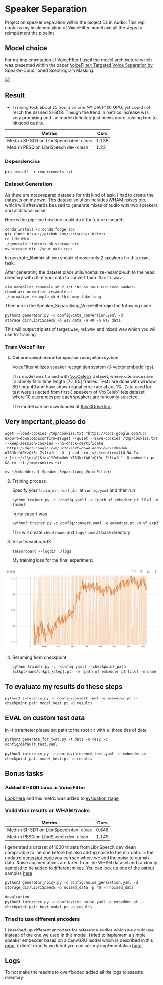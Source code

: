 # Speaker Separation
Project on speaker separation within the project DL in Audio. This rep contains my implementation of VoiceFilter model and all the steps to reimplement the pipeline
## Model choice

For my implementation of VoiceFilter I used the model architecture which was presented within the paper [VoiceFilter: Targeted Voice Separation by Speaker-Conditioned Spectrogram Masking](https://arxiv.org/abs/1810.04826).


![](./assets/voicefilter.png)


## Result

- Training took about 25 hours on one NVIDIA P100 GPU, yet could not reach the desired SI-SDR. Though the trend in metrics increase was very promising and the model definitely just needs more training time to hit good quality.

| Metrics             | Ours |
| ---------------------- | ----- |
| Median SI-SDR on LibriSpeech dev-clean     | 1.138 |
| Median PESQ on LibriSpeech dev-clean     |  1.22 |

### Dependencies

```
pip install -r requirements.txt
```

### Dataset Generation

As there are not prepared datasets for this kind of task, I had to create the datasets on my own. This dataset solution includes WHAM noises too, which will afterwards be used to generate mixes of audio with two speakers and additional noise.

Here is the pipeline how one could do it for future research.

```
conda install -c conda-forge sox
git clone https://github.com/JorisCos/LibriMix
cd LibriMix 
./generate_librimix.sh storage_dir
mv storage_dir ./your_main_repo
```
In generate_librimix.sh you should choose only 2 speakers for this exact task. 

After generating the dataset place utils/normalize-resample.sh to the head directory with all of your data to convert from .flac to .wav

```
vim normalize-resample.sh # set "N" as your CPU core number.
chmod a+x normalize-resample.sh
./normalize-resample.sh # this may take long
```

Then run in the Speaker_Separationg_VoiceFilter repo the following code

```
python3 generator.py -c config/data_convertion.yaml -d storage_dir/LibriSpeech -o wav_data -p 40 -n wav_data
```
This will output triplets of target.wav, ref.wav and mixed.wav which you will use for training


### Train VoiceFilter


1. Get pretrained model for speaker recognition system

    VoiceFilter utilizes speaker recognition system ([d-vector embeddings](https://google.github.io/speaker-id/publications/GE2E/)).

    This model was trained with [VoxCeleb2](http://www.robots.ox.ac.uk/~vgg/data/voxceleb/vox2.html) dataset,
    where utterances are randomly fit to time length [70, 90] frames.
    Tests are done with window 80 / hop 40 and have shown equal error rate about 1%.
    Data used for test were selected from first 8 speakers of [VoxCeleb1](http://www.robots.ox.ac.uk/~vgg/data/voxceleb/vox1.html) test dataset, where 10 utterances per each speakers are randomly selected.

    The model can be downloaded at [this GDrive link](https://drive.google.com/file/d/1YFmhmUok-W76JkrfA0fzQt3c-ZsfiwfL/view?usp=sharing).

## Very important, please do

```
wget --load-cookies /tmp/cookies.txt "https://docs.google.com/uc?export=download&confirm=$(wget --quiet --save-cookies /tmp/cookies.txt --keep-session-cookies --no-check-certificate 'https://docs.google.com/uc?export=download&id=1YFmhmUok-W76JkrfA0fzQt3c-ZsfiwfL' -O- | sed -rn 's/.*confirm=([0-9A-Za-z_]+).*/\1\n/p')&id=1YFmhmUok-W76JkrfA0fzQt3c-ZsfiwfL" -O embedder.pt && rm -rf /tmp/cookies.txt
```
```
mv ~/embedder.pt Speaker_Separationg_VoiceFilter/
```

2. Training process

     Specify your `train_dir`, `test_dir` at `config.yaml` and then run
    ```
    python trainer.py -c [config yaml] -e [path of embedder pt file] -m [name]
    ```

    In my case it was
    ```
    python3 trainer.py -c config/convert.yaml -e embedder.pt -m vf_exp3
    ```
    This will create `chkpt/name` and `logs/name` at base directory

3. View tensorboardX

    ```
    tensorboard --logdir ./logs
    ```
    
    My training loss for the final experiment:


![](./assets/sisya-loss.png)


4. Resuming from checkpoint

    ```
    python trainer.py -c [config yaml] --checkpoint_path [chkpt/name/chkpt_{step}.pt] -e [path of embedder pt file] -m name
    ```



## To evaluate my results do these steps



```
python3 inference.py -c config/convert.yaml -e embedder.pt --checkpoint_path model_best.pt -o results
```


## EVAL on custom test data

in -t parameter please set path to the root dir with all three dirs of data

```
python3 generate_for_test.py -t data -o res2 -c config/default_test.yaml

python3 inference.py -c config/inference_test.yaml -e embedder.pt --checkpoint_path model_best.pt -o results

```

## Bonus tasks

### Added SI-SDR Loss to VoiceFilter

[Look here](https://github.com/aizamaksutova/Speaker_Separationg_VoiceFilter/blob/main/utils/sisdr.py) and this metric was added to [evaluation stage](https://github.com/aizamaksutova/Speaker_Separationg_VoiceFilter/blob/main/utils/train.py)

### Validation results on WHAM tracks

| Metrics             | Ours |
| ---------------------- | ----- |
| Median SI-SDR on LibriSpeech dev-clean     | 0.648 |
| Median PESQ on LibriSpeech dev-clean     |  1.149 |


I generated a dataset of 1000 triplets from LibriSpeech dev_clean comparable to the one before but also adding noise to the mix data. In the updated [generator code](https://github.com/aizamaksutova/Speaker_Separationg_VoiceFilter/blob/main/generator_noisy.py) you can see where we add the noise to our mix data. Noise augmentations are taken from the WHAM dataset and randomly sampled to be added to different mixes. You can look up one of the output samples [here](https://drive.google.com/file/d/1119p7XIrZIfT26jKNxcFkv8UFra6mtxj/view?usp=sharing)

```
python3 generator_noisy.py -c config/noise_generation.yaml -d storage_dir/LibriSpeech -o noised_data -p 40 -n noised_data

#evaluation
python3 inference.py -c config/test_noise.yaml -e embedder.pt --checkpoint_path best_model.pt -o results
```

### Tried to use different encoders

I searched up different encoders for reference audios which we could use instead of the one we used in this model. 
I tried to implement a simple speaker embedder based on a ConvGRU model which is described in this [repo](https://github.com/RF5/simple-speaker-embedding), it didn't exactly work but you can see my implementation [here](https://github.com/aizamaksutova/Speaker_Separationg_VoiceFilter/blob/main/utils/train_new_emb.py)

## Logs 
To not make the readme to overflooded added all the logs to assests directory

